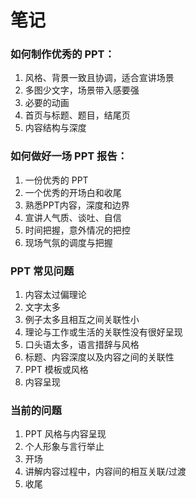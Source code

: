 # 笔记

### 如何制作优秀的 PPT：

1. 风格、背景一致且协调，适合宣讲场景
2. 多图少文字，场景带入感要强
3. 必要的动画
4. 首页与标题、题目，结尾页
5. 内容结构与深度

### 如何做好一场 PPT 报告：

1. 一份优秀的 PPT
2. 一个优秀的开场白和收尾
3. 熟悉PPT内容，深度和边界
4. 宣讲人气质、谈吐、自信
5. 时间把握，意外情况的把控
6. 现场气氛的调度与把握


### PPT 常见问题

1.  内容太过偏理论
2. 文字太多
3. 例子太多且相互之间关联性小
4. 理论与工作或生活的关联性没有很好呈现
5. 口头语太多，语言措辞与风格
6. 标题、内容深度以及内容之间的关联性
7. PPT 模板或风格
8. 内容呈现


### 当前的问题

1. PPT 风格与内容呈现
2. 个人形象与言行举止
3. 开场
4. 讲解内容过程中，内容间的相互关联/过渡
5. 收尾
